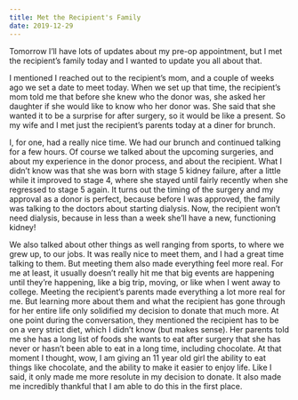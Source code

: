 ```yaml
---
title: Met the Recipient's Family
date: 2019-12-29
---
```


Tomorrow I’ll have lots of updates about my pre-op appointment, but I met the recipient’s family today and I wanted to update you all about that.

I mentioned I reached out to the recipient’s mom, and a couple of weeks ago we set a date to meet today. When we set up that time, the recipient’s mom told me that before she knew who the donor was, she asked her daughter if she would like to know who her donor was. She said that she wanted it to be a surprise for after surgery, so it would be like a present. So my wife and I met just the recipient’s parents today at a diner for brunch.

I, for one, had a really nice time. We had our brunch and continued talking for a few hours. Of course we talked about the upcoming surgeries, and about my experience in the donor process, and about the recipient. What I didn’t know was that she was born with stage 5 kidney failure, after a little while it improved to stage 4, where she stayed until fairly recently when she regressed to stage 5 again. It turns out the timing of the surgery and my approval as a donor is perfect, because before I was approved, the family was talking to the doctors about starting dialysis. Now, the recipient won’t need dialysis, because in less than a week she’ll have a new, functioning kidney!

We also talked about other things as well ranging from sports, to where we grew up, to our jobs. It was really nice to meet them, and I had a great time talking to them. But meeting them also made everything feel more real. For me at least, it usually doesn’t really hit me that big events are happening until they’re happening, like a big trip, moving, or like when I went away to college. Meeting the recipient’s parents made everything a lot more real for me. But learning more about them and what the recipient has gone through for her entire life only solidified my decision to donate that much more. At one point during the conversation, they mentioned the recipient has to be on a very strict diet, which I didn’t know (but makes sense). Her parents told me she has a long list of foods she wants to eat after surgery that she has never or hasn’t been able to eat in a long time, including chocolate. At that moment I thought, wow, I am giving an 11 year old girl the ability to eat things like chocolate, and the ability to make it easier to enjoy life. Like I said, it only made me more resolute in my decision to donate. It also made me incredibly thankful that I am able to do this in the first place.
